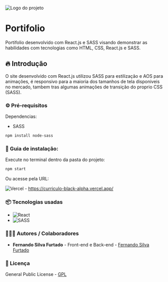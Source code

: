 ![Logo do projeto](https://i.imgur.com/mWrU9GK.png)

# Portifolio

Portifolio desenvolvido com React.js e SASS visando demonstrar as habilidades com tecnologias como HTML, CSS, React.js e SASS.

## 🔥 Introdução

O site desenvolvido com React.js utilizou SASS para estilização e AOS para animações, é responsivo para a maioria dos tamanhos de tela disponiveis no mercado, tambem tras algumas animações de transição do proprio CSS (SASS).

### ⚙️ Pré-requisitos

Dependencias:

- SASS
```bash
npm install node-sass
```

### 🔨 Guia de instalação:

Execute no terminal dentro da pasta do projeto:

```bash
npm start
```

Ou acesse pela URL:

![Vercel](https://img.shields.io/badge/vercel-%23000000.svg?style=for-the-badge&logo=vercel&logoColor=white) - https://curriculo-black-alpha.vercel.app/

### 📦 Tecnologias usadas

* ![React](https://img.shields.io/badge/react-%2320232a.svg?style=for-the-badge&logo=react&logoColor=%2361DAFB)
* ![SASS](https://img.shields.io/badge/SASS-hotpink.svg?style=for-the-badge&logo=SASS&logoColor=white)

### 👷🏼‍♂️ Autores / Colaboradores

* **Fernando Silva Furtado** - Front-end e Back-end - [Fernando Silva Furtado](https://github.com/FernandoSFurtado)

### 📜 Licença

General Public License - [GPL](http://www.gnu.org/licenses/gpl.html)
